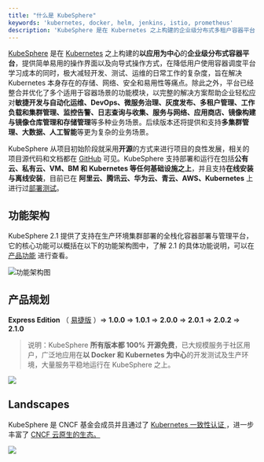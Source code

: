 ```yaml
---
title: "什么是 KubeSphere"
keywords: 'kubernetes, docker, helm, jenkins, istio, prometheus'
description: 'KubeSphere 是在 Kubernetes 之上构建的企业级分布式多租户容器平台'
---
```


[KubeSphere](/zh-CN/) 是在 [Kubernetes](https://kubernetes.io) 之上构建的**以应用为中心**的**企业级分布式容器平台**，提供简单易用的操作界面以及向导式操作方式，在降低用户使用容器调度平台学习成本的同时，极大减轻开发、测试、运维的日常工作的复杂度，旨在解决 Kubernetes 本身存在的存储、网络、安全和易用性等痛点。除此之外，平台已经整合并优化了多个适用于容器场景的功能模块，以完整的解决方案帮助企业轻松应对**敏捷开发与自动化运维、DevOps、微服务治理、灰度发布、多租户管理、工作负载和集群管理、监控告警、日志查询与收集、服务与网络、应用商店、镜像构建与镜像仓库管理和存储管理**等多种业务场景。后续版本还将提供和支持**多集群管理、大数据、人工智能**等更为复杂的业务场景。

KubeSphere 从项目初始阶段就采用**开源**的方式来进行项目的良性发展，相关的项目源代码和文档都在 [GitHub](https://github.com/kubesphere) 可见。KubeSphere 支持部署和运行在包括**公有云、私有云、VM、BM 和 Kubernetes 等任何基础设施之上**，并且支持**在线安装与离线安装**，目前已在 **阿里云、腾讯云、华为云、青云、AWS、Kubernetes** 上进行过[部署测试](https://github.com/kubesphere/ks-installer/issues/23)。

## 功能架构

KubeSphere 2.1 提供了支持在生产环境集群部署的全栈化容器部署与管理平台，它的核心功能可以概括在以下的功能架构图中，了解 2.1 的具体功能说明，可以在 [产品功能](../features) 进行查看。

![功能架构图](/2.0.0-architecture.svg)

## 产品规划

**Express Edition** （ [易捷版](https://kubesphere.qingcloud.com/#category) ）=> **1.0.0** => **1.0.1** => **2.0.0** => **2.0.1** => **2.0.2** => **2.1.0**

> 说明：KubeSphere **所有版本都 100% 开源免费**，已大规模服务于社区用户，广泛地应用在**以 Docker 和 Kubernetes 为中心**的开发测试及生产环境，大量服务平稳地运行在 KubeSphere 之上。

![](https://pek3b.qingstor.com/kubesphere-docs/png/20190910144241.png)

## Landscapes

KubeSphere 是 CNCF 基金会成员并且通过了 <a href="https://www.cncf.io/certification/software-conformance/#logos">Kubernetes 一致性认证
</a>，进一步丰富了 <a href="https://landscape.cncf.io/landscape=observability-and-analysis&license=apache-license-2-0">CNCF 云原生的生态。
</a>

![](https://pek3b.qingstor.com/kubesphere-docs/png/20191011233719.png)
